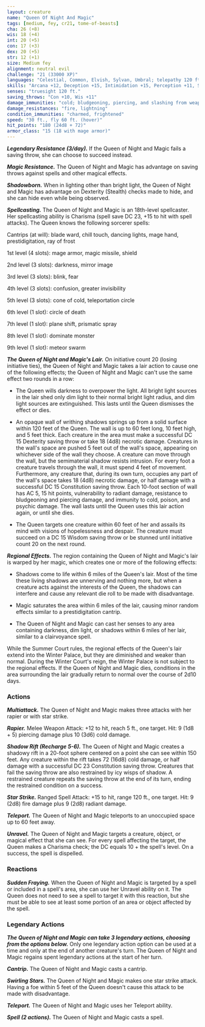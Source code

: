 ```yaml
---
layout: creature
name: "Queen Of Night And Magic"
tags: [medium, fey, cr21, tome-of-beasts]
cha: 26 (+8)
wis: 18 (+4)
int: 20 (+5)
con: 17 (+3)
dex: 20 (+5)
str: 12 (+1)
size: Medium fey
alignment: neutral evil
challenge: "21 (33000 XP)"
languages: "Celestial, Common, Elvish, Sylvan, Umbral; telepathy 120 ft."
skills: "Arcana +12, Deception +15, Intimidation +15, Perception +11, Stealth +12"
senses: "truesight 120 ft."
saving_throws: "Con +10, Wis +11"
damage_immunities: "cold; bludgeoning, piercing, and slashing from weapons that aren't made of cold iron"
damage_resistances: "fire, lightning"
condition_immunities: "charmed, frightened"
speed: "30 ft., fly 60 ft. (hover)"
hit_points: "180 (24d8 + 72)"
armor_class: "15 (18 with mage armor)"
---
```


***Legendary Resistance (3/day).*** If the Queen of Night and Magic fails a saving throw, she can choose to succeed instead.

***Magic Resistance.*** The Queen of Night and Magic has advantage on saving throws against spells and other magical effects.

***Shadowborn.*** When in lighting other than bright light, the Queen of Night and Magic has advantage on Dexterity (Stealth) checks made to hide, and she can hide even while being observed.

***Spellcasting.*** The Queen of Night and Magic is an 18th-level spellcaster. Her spellcasting ability is Charisma (spell save DC 23, +15 to hit with spell attacks). The Queen knows the following sorcerer spells:

Cantrips (at will): blade ward, chill touch, dancing lights, mage hand, prestidigitation, ray of frost

1st level (4 slots): mage armor, magic missile, shield

2nd level (3 slots): darkness, mirror image

3rd level (3 slots): blink, fear

4th level (3 slots): confusion, greater invisibility

5th level (3 slots): cone of cold, teleportation circle

6th level (1 slot): circle of death

7th level (1 slot): plane shift, prismatic spray

8th level (1 slot): dominate monster

9th level (1 slot): meteor swarm

***The Queen of Night and Magic's Lair.*** On initiative count 20 (losing initiative ties), the Queen of Night and Magic takes a lair action to cause one of the following effects; the Queen of Night and Magic can't use the same effect two rounds in a row:

- The Queen wills darkness to overpower the light. All bright light sources in the lair shed only dim light to their normal bright light radius, and dim light sources are extinguished. This lasts until the Queen dismisses the effect or dies.

- An opaque wall of writhing shadows springs up from a solid surface within 120 feet of the Queen. The wall is up to 60 feet long, 10 feet high, and 5 feet thick. Each creature in the area must make a successful DC 15 Dexterity saving throw or take 18 (4d8) necrotic damage. Creatures in the wall's space are pushed 5 feet out of the wall's space, appearing on whichever side of the wall they choose. A creature can move through the wall, but the semimaterial shadow resists intrusion. For every foot a creature travels through the wall, it must spend 4 feet of movement. Furthermore, any creature that, during its own turn, occupies any part of the wall's space takes 18 (4d8) necrotic damage, or half damage with a successful DC 15 Constitution saving throw. Each 10-foot section of wall has AC 5, 15 hit points, vulnerability to radiant damage, resistance to bludgeoning and piercing damage, and immunity to cold, poison, and psychic damage. The wall lasts until the Queen uses this lair action again, or until she dies.

- The Queen targets one creature within 60 feet of her and assails its mind with visions of hopelessness and despair. The creature must succeed on a DC 15 Wisdom saving throw or be stunned until initiative count 20 on the next round.

***Regional Effects.*** The region containing the Queen of Night and Magic's lair is warped by her magic, which creates one or more of the following effects:

- Shadows come to life within 6 miles of the Queen's lair. Most of the time these living shadows are unnerving and nothing more, but when a creature acts against the interests of the Queen, the shadows can interfere and cause any relevant die roll to be made with disadvantage.

- Magic saturates the area within 6 miles of the lair, causing minor random effects similar to a prestidigitation cantrip.

- The Queen of Night and Magic can cast her senses to any area containing darkness, dim light, or shadows within 6 miles of her lair, similar to a clairvoyance spell.

 While the Summer Court rules, the regional effects of the Queen's lair extend into the Winter Palace, but they are diminished and weaker than normal. During the Winter Court's reign, the Winter Palace is not subject to the regional effects. If the Queen of Night and Magic dies, conditions in the area surrounding the lair gradually return to normal over the course of 2d10 days.

### Actions

***Multiattack.*** The Queen of Night and Magic makes three attacks with her rapier or with star strike.

***Rapier.*** Melee Weapon Attack: +12 to hit, reach 5 ft., one target. Hit: 9 (1d8 + 5) piercing damage plus 10 (3d6) cold damage.

***Shadow Rift (Recharge 5-6).*** The Queen of Night and Magic creates a shadowy rift in a 20-foot sphere centered on a point she can see within 150 feet. Any creature within the rift takes 72 (16d8) cold damage, or half damage with a successful DC 23 Constitution saving throw. Creatures that fail the saving throw are also restrained by icy wisps of shadow. A restrained creature repeats the saving throw at the end of its turn, ending the restrained condition on a success.

***Star Strike.*** Ranged Spell Attack: +15 to hit, range 120 ft., one target. Hit: 9 (2d8) fire damage plus 9 (2d8) radiant damage.

***Teleport.*** The Queen of Night and Magic teleports to an unoccupied space up to 60 feet away.

***Unravel.*** The Queen of Night and Magic targets a creature, object, or magical effect that she can see. For every spell affecting the target, the Queen makes a Charisma check; the DC equals 10 + the spell's level. On a success, the spell is dispelled.

### Reactions

***Sudden Fraying.*** When the Queen of Night and Magic is targeted by a spell or included in a spell's area, she can use her Unravel ability on it. The Queen does not need to see a spell to target it with this reaction, but she must be able to see at least some portion of an area or object affected by the spell.

### Legendary Actions

***The Queen of Night and Magic can take 3 legendary actions, choosing from the options below.*** Only one legendary action option can be used at a time and only at the end of another creature's turn. The Queen of Night and Magic regains spent legendary actions at the start of her turn.

***Cantrip.*** The Queen of Night and Magic casts a cantrip.

***Swirling Stars.*** The Queen of Night and Magic makes one star strike attack. Having a foe within 5 feet of the Queen doesn't cause this attack to be made with disadvantage.

***Teleport.*** The Queen of Night and Magic uses her Teleport ability.

***Spell (2 actions).*** The Queen of Night and Magic casts a spell.

